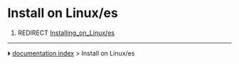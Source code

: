 # Install on Linux/es
1.  REDIRECT [Installing_on_Linux/es](Installing_on_Linux/es.md)



---
⏵ [documentation index](../README.md) > Install on Linux/es

